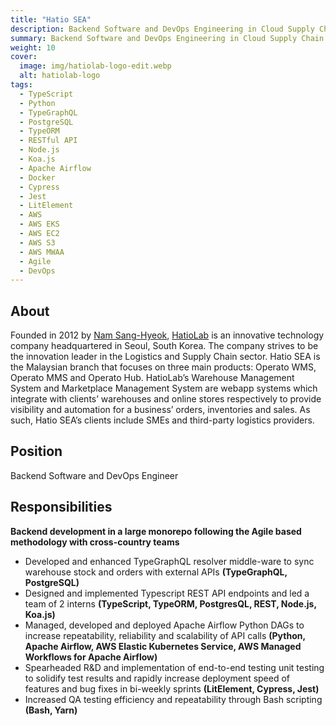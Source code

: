 ```yaml
---
title: "Hatio SEA"
description: Backend Software and DevOps Engineering in Cloud Supply Chain and Logistics
summary: Backend Software and DevOps Engineering in Cloud Supply Chain and Logistics
weight: 10
cover:
  image: img/hatiolab-logo-edit.webp
  alt: hatiolab-logo
tags:
  - TypeScript
  - Python
  - TypeGraphQL
  - PostgreSQL
  - TypeORM
  - RESTful API
  - Node.js
  - Koa.js
  - Apache Airflow
  - Docker
  - Cypress
  - Jest
  - LitElement
  - AWS
  - AWS EKS
  - AWS EC2
  - AWS S3
  - AWS MWAA
  - Agile
  - DevOps
---
```


## About

Founded in 2012 by [Nam Sang-Hyeok](https://www.linkedin.com/in/sanghyeok-nam-83a66591/), [HatioLab](https://www.hatiolab.com/) is an innovative technology company headquartered in Seoul, South Korea. The company strives to be the innovation leader in the Logistics and Supply Chain sector. Hatio SEA is the Malaysian branch that focuses on three main products: Operato WMS, Operato MMS and Operato Hub. HatioLab’s Warehouse Management System and Marketplace Management System are webapp systems which integrate with clients’ warehouses and online stores respectively to provide visibility and automation for a business’ orders, inventories and sales. As such, Hatio SEA’s clients include SMEs and third-party logistics providers.

## Position

Backend Software and DevOps Engineer

## Responsibilities

**Backend development in a large monorepo following the Agile based methodology with cross-country teams**

- Developed and enhanced TypeGraphQL resolver middle-ware to sync warehouse stock and orders with external APIs **(TypeGraphQL, PostgreSQL)**
- Designed and implemented Typescript REST API endpoints and led a team of 2 interns **(TypeScript, TypeORM, PostgresQL, REST, Node.js, Koa.js)**
- Managed, developed and deployed Apache Airflow Python DAGs to increase repeatability, reliability and scalability of API calls **(Python, Apache Airflow, AWS Elastic Kubernetes Service, AWS Managed Workflows for Apache Airflow)**
- Spearheaded R&D and implementation of end-to-end testing unit testing to solidify test results and rapidly increase deployment speed of features and bug fixes in bi-weekly sprints **(LitElement, Cypress, Jest)**
- Increased QA testing efficiency and repeatability through Bash scripting **(Bash, Yarn)**
